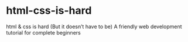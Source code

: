 # html-css-is-hard
html &amp; css is hard (But it doesn’t have to be) A friendly web development tutorial for complete beginners
